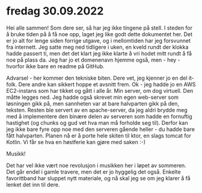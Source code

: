 # fredag 30.09.2022

Hei alle sammen! Som dere ser, så har jeg ikke tingene på stell. I steden for å bruke tiden på å få noe opp, laget jeg like godt dette dokumentet her. Det er jo alt for lenge siden forrige utgave, og i mellomtiden har jeg forsvunnet fra internett. Jeg satte meg ned tidligere i uken, en kveld rundt der klokka hadde passert ti, men det det klart jeg ikke klarte å vri hodet mitt rundt å få noe på plass da. Jeg har jo et domenenavn hjemme også, men - hey - hvorfor ikke bare en readme på GitHub.

Advarsel - her kommer den tekniske biten. Dere vet, jeg kjenner jo en del it-folk. Dere andre kan sikkert hoppe et avsnitt frem. Ok - jeg hadde jo en AWS EC2-instans som har tikket og gått i alle år. Min server, om dog virtuell. Den måtte legges ned. Jeg hadde også skrevet min egen web-server som løsningen gikk på, men sannheten var at bare halvparten gikk på den, teksten. Resten ble servert av en apache-server, da jeg aldri brydde meg med å implementere den binære delen av serveren som hadde en fornuftig hastighet (og chunks og gud vet hva man må forholde seg til). Derfor kan jeg ikke bare fyre opp noe med den serveren gående heller - du hadde bare fått halvparten. Planen nå er å porte hele skiten til ktor, en slags tomcat for Kotlin. Vi får se hva en høstferie kan gjøre med saken :-)

Musikk!

Det har vel ikke vært noe revolusjon i musikken her i løpet av sommeren. Det går endel i gamle travere, men det er jo hyggelig det også. Enkelte favorittband har sluppet nytt materiale, og nå skal jeg se om jeg klarer å få lenket det inn til dere.

